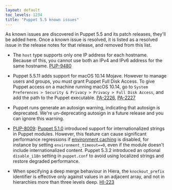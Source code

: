 ```yaml
---
layout: default
toc_levels: 1234
title: "Puppet 5.5 known issues"
---
```


As known issues are discovered in Puppet 5.5 and its patch releases, they'll be added here. Once a known issue is resolved, it is listed as a resolved issue in the release notes for that release, and removed from this list.

- The `host` type supports only one IP address for each hostname. Because of this, you cannot use both an IPv4 and IPv6 address for the same hostname. [PUP-9480](https://tickets.puppetlabs.com/browse/PUP-9480)

- Puppet 5.5.11 adds support for macOS 10.14 Mojave. However to manage users and groups, you must grant Puppet Full Disk Access. To give Puppet access on a machine running macOS 10.14, go to `System Preferences > Security & Privacy > Privacy > Full Disk Access`, and add the path to the Puppet executable. [PA-2226](https://tickets.puppetlabs.com/browse/PA-2226), [PA-2227](https://tickets.puppetlabs.com/browse/PA-2227)

- Puppet runs generate an autosign warning, indicating that autosign is deprecated. We're un-deprecating autosign in a future release and you can ignore this warning.

- [PUP-8009](https://tickets.puppetlabs.com/browse/PUP-8009): [Puppet 5.1.0](../5.1/release_notes.html) introduced support for internationalized strings in Puppet modules. However, this feature can cause significant performance regressions if [environment caching](./environments_creating.markdown#environment_timeout) is disabled, for instance by setting `environment_timeout==0`, even if the module doesn't include internationalized content. Puppet 5.3.2 introduced an optional `disable_i18n` setting in `puppet.conf` to avoid using localized strings and restore degraded performance.

- When specifying a deep merge behaviour in Hiera, the `knockout_prefix` identifier is effective only against values in an adjacent array, and not in hierarchies more than three levels deep. [HI-223](https://tickets.puppetlabs.com/browse/HI-223)

